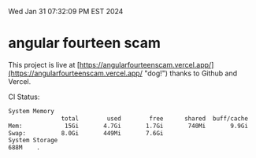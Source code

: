 Wed Jan 31 07:32:09 PM EST 2024

# angular fourteen scam


This project is live at [https://angularfourteenscam.vercel.app/](https://angularfourteenscam.vercel.app/ "dog!") thanks to Github and Vercel.

CI Status: 

```bash
System Memory
               total        used        free      shared  buff/cache   available
Mem:            15Gi       4.7Gi       1.7Gi       740Mi       9.9Gi        10Gi
Swap:          8.0Gi       449Mi       7.6Gi
System Storage
688M	.
```
